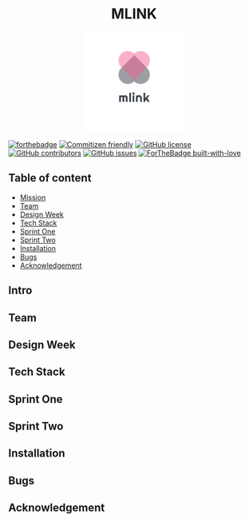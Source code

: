 <h1 align="center"> MLINK </h1> 
    
<p align="center">
<img alt="mlink logo" width="200" src="src/assets/images/logo1_transparent.png"/>
</p>

[![forthebadge](https://forthebadge.com/images/badges/powered-by-coffee.svg)](https://forthebadge.com)
[![Commitizen friendly](https://img.shields.io/badge/commitizen-friendly-brightgreen.svg)](http://commitizen.github.io/cz-cli/)
[![GitHub license](https://img.shields.io/badge/License-MIT-green.svg)](https://shields.io/)
[![GitHub contributors](https://img.shields.io/badge/Contributors-4-blue.svg)](https://GitHub.com/fac20/mlink-frontend/graphs/contributors/)
[![GitHub issues](https://img.shields.io/badge/Issues-5-orange.svg)](https://GitHub.com/fac20/mlink-frontend/issues/)
[![ForTheBadge built-with-love](http://ForTheBadge.com/images/badges/built-with-love.svg)](https://GitHub.com/Naereen/)

## Table of content

- [Mission](#Mission)
- [Team](#Team)
- [Design Week](#Design-Week)
- [Tech Stack](#Tech-Stack)
- [Sprint One](#Sprint-One)
- [Sprint Two](#Sprint-Two)
- [Installation](#Installation)
- [Bugs](#Bugs)
- [Acknowledgement](#Acknowledgement)

## Intro
## Team
## Design Week
## Tech Stack 
## Sprint One
## Sprint Two
## Installation
## Bugs  
## Acknowledgement
